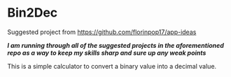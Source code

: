# Bin2Dec

Suggested project from https://github.com/florinpop17/app-ideas

***I am running through all of the suggested projects in the aforementioned repo as a way to keep my skills sharp and sure up any weak points***

This is a simple calculator to convert a binary value into a decimal value.
